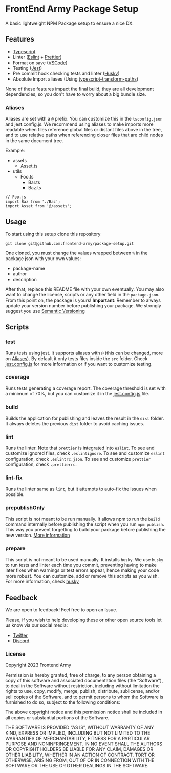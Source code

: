 # FrontEnd Army Package Setup

A basic lightweight NPM Package setup to ensure a nice DX.

## Features

- [Typescript](https://www.typescriptlang.org/docs/handbook/compiler-options.html)
- Linter ([Eslint](https://eslint.org/) + [Prettier](https://prettier.io/))
- Format on save ([VSCode](https://code.visualstudio.com/))
- Testing ([Jest](https://jestjs.io/))
- Pre commit hook checking tests and linter ([Husky](https://typicode.github.io/husky/))
- Absolute Import aliases (Using [typescript-transform-paths](https://www.npmjs.com/package/typescript-transform-paths))

None of these features impact the final build, they are all development dependencies, so you don't have to worry about a big bundle size.

### Aliases

Aliases are set with a `@` prefix. You can customize this in the `tsconfig.json` and jest.config.js. We recommend using aliases to make imports more readable when files reference global files or distant files above in the tree, and to use relative paths when referencing closer files that are child nodes in the same document tree.

Example:

- assets
  - Asset.ts
- utils
  - Foo.ts
    - Bar.ts
    - Baz.ts

```
// Foo.js
import Baz from './Baz';
import Asset from '@/assets';
```

## Usage

To start using this setup clone this repository

```
git clone git@github.com:frontend-army/package-setup.git
```

One cloned, you must change the values wrapped between `%` in the package json with your own values:
- package-name
- author
- description

After that, replace this README file with your own eventually. You may also want to change the license, scripts or any other field in the `package.json`. From this point on, the package is yours!
**Important**: Remember to always update your version number before publishing your package. We strongly suggest you use [Semantic Versioning](https://semver.org/)

## Scripts

### test

Runs tests using jest. It supports aliases with `@` (this can be changed, more on [Aliases](#Aliases)). By default it only tests files inside the `src` folder. Check [jest.config.js](./src/jest.config.js) for more information or if you want to customize testing.

### coverage

Runs tests generating a coverage report. The coverage threshold is set with a minimum of 70%, but you can customize it in the [jest.config.js](./src/jest.config.js) file.

### build

Builds the application for publishing and leaves the result in the `dist` folder. It always deletes the previous `dist` folder to avoid caching issues.

### lint

Runs the linter. Note that `prettier` is integrated into `eslint`.
To see and customize ignored files, check `.eslintignore`. 
To see and customize `eslint` configuration, check `.eslintrc.json`.
To see and customize `prettier` configuration, check `.prettierrc`.

### lint-fix

Runs the linter same as `lint`, but it attempts to auto-fix the issues when possible.

### prepublishOnly

This script is not meant to be run manually. It allows npm to run the `build` command internally before publishing the script when you run `npm publish`. This way you prevent forgetting to build your package before publishing the new version. [More information](https://docs.npmjs.com/cli/v9/using-npm/scripts)

### prepare

This script is not meant to be used manually. It installs `husky`. We use `husky` to run tests and linter each time you commit, preventing having to make later fixes when warnings or test errors appear, hence making your code more robust. You can customize, add or remove this scripts as you wish. For more information, check [husky](https://typicode.github.io/husky/)

## Feedback

We are open to feedback! Feel free to open an Issue.

Please, if you wish to help developing these or other open source tools let us know via our social media:

- [Twitter](twitter.com/frontend_army)
- [Discord](https://t.co/Y46bYpwExU)

### License

Copyright 2023 Frontend Army

Permission is hereby granted, free of charge, to any person obtaining a copy of this software and associated documentation files (the “Software”), to deal in the Software without restriction, including without limitation the rights to use, copy, modify, merge, publish, distribute, sublicense, and/or sell copies of the Software, and to permit persons to whom the Software is furnished to do so, subject to the following conditions:

The above copyright notice and this permission notice shall be included in all copies or substantial portions of the Software.

THE SOFTWARE IS PROVIDED “AS IS”, WITHOUT WARRANTY OF ANY KIND, EXPRESS OR IMPLIED, INCLUDING BUT NOT LIMITED TO THE WARRANTIES OF MERCHANTABILITY, FITNESS FOR A PARTICULAR PURPOSE AND NONINFRINGEMENT. IN NO EVENT SHALL THE AUTHORS OR COPYRIGHT HOLDERS BE LIABLE FOR ANY CLAIM, DAMAGES OR OTHER LIABILITY, WHETHER IN AN ACTION OF CONTRACT, TORT OR OTHERWISE, ARISING FROM, OUT OF OR IN CONNECTION WITH THE SOFTWARE OR THE USE OR OTHER DEALINGS IN THE SOFTWARE.
